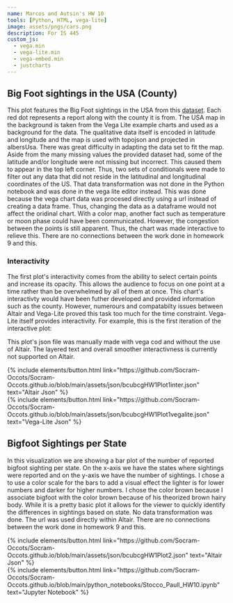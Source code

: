```yaml
---
name: Marcos and Autsin's HW 10
tools: [Python, HTML, vega-lite]
image: assets/pngs/cars.png
description: For IS 445
custom_js:
  - vega.min
  - vega-lite.min
  - vega-embed.min
  - justcharts
---
```


## Big Foot sightings in the USA (County)

<vegachart schema-url="{{ site.baseurl }}/assets/json/bcubcgHW1Plot1inter.json" style="width: 100%"></vegachart>

This plot features the Big Foot sightings in the USA from this [dataset](https://raw.githubusercontent.com/UIUC-iSchool-DataViz/is445_bcubcg_fall2022/main/data/bfro_reports_fall2022.csv). Each red dot represents a report along with the county it is from. The USA map in the background is taken from the Vega Lite example charts and used as a background for the data. The qualitative data itself is encoded in latitude and longitude and the map is used with topojson and projected in albersUsa. There was great difficulty in adapting the data set to fit the map. Aside from the many missing values the provided dataset had, some of the latitude and/or longitude were not missing but incorrect. This caused them to appear in the top left corner. Thus, two sets of conditionals were made to filter out any data that did not reside in the latitudinal and longitudinal coordinates of the US. That data transformation was not done in the Python notebook and was done in the vega lite editor instead. This was done because the vega chart data was procesed directly using a url instead of creating a data frame. Thus, changing the data as a dataframe would not affect the oridinal chart. With a color map, another fact such as temperature or moon phase could have been communicated. However, the congestion between the points is still apparent. Thus, the chart was made interactive to relieve this. There are no connections between the work done in homework 9 and this.

### Interactivity

The first plot's interactivity comes from the ability to select certain points and increase its opacity. This allows the audience to focus on one point at a time rather than be overwhelmed by all of them at once. This chart's interactivty would have been futher developed and provided information such as the county. However, numerours and compatabilty issues between Altair and Vega-Lite proved this task too much for the time constraint. Vega-Lite itself provides interactivity. For example, this is the first iteration of the interactive plot:

<vegachart schema-url="{{ site.baseurl }}/assets/json/bcubcgHW1Plot1vegalite.json" style="width: 100%"></vegachart>

This plot's json file was manually made with vega cod and without the use of Altair. The layered text and overall smoother interactivness is currently not supported on Altair.

<div class="left">
{% include elements/button.html link="https://github.com/Socram-Occots/Socram-Occots.github.io/blob/main/assets/json/bcubcgHW1Plot1inter.json" text="Altair Json" %}
</div>

<div class="right">
{% include elements/button.html link="https://github.com/Socram-Occots/Socram-Occots.github.io/blob/main/assets/json/bcubcgHW1Plot1vegalite.json" text="Vega-Lite Json" %}
</div>


## Bigfoot Sightings per State

<vegachart schema-url="{{ site.baseurl }}/assets/json/bcubcgHW1Plot2.json" style="width: 100%"></vegachart>

In this visualization we are showing a bar plot of the number of reported bigfoot sighting per state. On the x-axis we have the states where sightings were reported and on the y-axis we have the number of sightings. I chose a to use a color scale for the bars to add a visual effect the lighter is for lower numbers and darker for higher numbers. I chose the color brown because I associate bigfoot with the color brown because of his theorized brown hairy body. While it is a pretty basic plot it allows for the viewer to quickly identify the differences in sightings based on state. No data transformation was done. The url was used directly within Altair. There are no connections between the work done in homework 9 and this.

<div class="left">
{% include elements/button.html link="https://github.com/Socram-Occots/Socram-Occots.github.io/blob/main/assets/json/bcubcgHW1Plot2.json" text="Altair Json" %}
</div>

<div class="right">
{% include elements/button.html link="https://github.com/Socram-Occots/Socram-Occots.github.io/blob/main/python_notebooks/Stocco_Paull_HW10.ipynb" text="Jupyter Notebook" %}
</div>